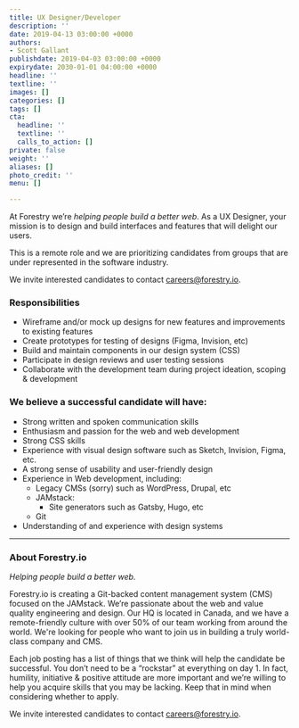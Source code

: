 ```yaml
---
title: UX Designer/Developer
description: ''
date: 2019-04-13 03:00:00 +0000
authors:
- Scott Gallant
publishdate: 2019-04-03 03:00:00 +0000
expirydate: 2030-01-01 04:00:00 +0000
headline: ''
textline: ''
images: []
categories: []
tags: []
cta:
  headline: ''
  textline: ''
  calls_to_action: []
private: false
weight: ''
aliases: []
photo_credit: ''
menu: []

---
```

At Forestry we’re _helping people build a better web_. As a UX Designer, your mission is to design and build interfaces and features that will delight our users.

This is a remote role and we are prioritizing candidates from groups that are under represented in the software industry.

We invite interested candidates to contact [careers@forestry.io](mailto:careers@forestry.io).

### Responsibilities

* Wireframe and/or mock up designs for new features and improvements to existing features
* Create prototypes for testing of designs (Figma, Invision, etc)
* Build and maintain components in our design system (CSS)
* Participate in design reviews and user testing sessions
* Collaborate with the development team during project ideation, scoping & development

### We believe a successful candidate will have:

* Strong written and spoken communication skills
* Enthusiasm and passion for the web and web development
* Strong CSS skills
* Experience with visual design software such as Sketch, Invision, Figma, etc.
* A strong sense of usability and user-friendly design
* Experience in Web development, including:
  * Legacy CMSs (sorry) such as WordPress, Drupal, etc
  * JAMstack:
    * Site generators such as Gatsby, Hugo, etc
  * Git
* Understanding of and experience with design systems

***

### About Forestry.io

_Helping people build a better web._

Forestry.io is creating a Git-backed content management system (CMS) focused on the JAMstack. We’re passionate about the web and value quality engineering and design. Our HQ is located in Canada, and we have a remote-friendly culture with over 50% of our team working from around the world. We're looking for people who want to join us in building a truly world-class company and CMS.

Each job posting has a list of things that we think will help the candidate be successful. You don’t need to be a “rockstar” at everything on day 1. In fact, humility, initiative & positive attitude are more important and we’re willing to help you acquire skills that you may be lacking. Keep that in mind when considering whether to apply.

We invite interested candidates to contact [careers@forestry.io](mailto:careers@forestry.io).